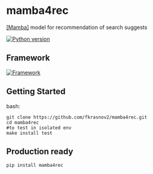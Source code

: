 # mamba4rec
[[Mamba]](https://huggingface.co/docs/transformers/main/model_doc/mamba) model for recommendation of  search suggests

[![Python version](https://img.shields.io/badge/Python-%3E=3.10-blue)](https://github.com/fkrasnov2/mamba4rec)


## Framework

[![Framework](https://github.com/fkrasnov2/mamba4rec/raw/main/mamba4recv3.png)](https://github.com/fkrasnov2/mamba4rec)

## Getting Started
bash:
```console
git clone https://github.com/fkrasnov2/mamba4rec.git
cd mamba4rec
#to test in isolated env
make install test
```
## Production ready
```bash
pip install mamba4rec
```

